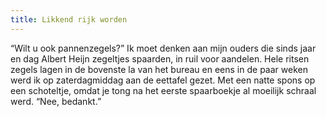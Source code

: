 ```yaml
---
title: Likkend rijk worden 
---
```

“Wilt u ook pannenzegels?” Ik moet denken aan mijn ouders die sinds jaar en dag Albert Heijn zegeltjes spaarden, in ruil voor aandelen. Hele ritsen zegels lagen in de bovenste la van het bureau en eens in de paar weken werd ik op zaterdagmiddag aan de eettafel gezet. Met een natte spons op een schoteltje, omdat je tong na het eerste spaarboekje al moeilijk schraal werd. “Nee, bedankt.”
